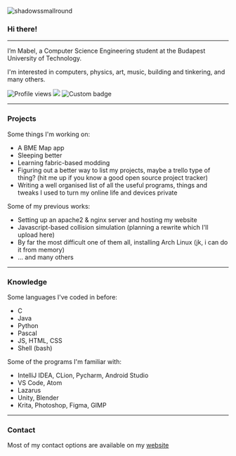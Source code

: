 ![shadowssmallround](https://user-images.githubusercontent.com/45290377/135773880-44908178-310a-449a-8333-1fdefc34fcd2.png)
### Hi there! 

---

I’m Mabel, a Computer Science Engineering student at the Budapest University of Technology.

I'm interested in computers, physics, art, music, building and tinkering, and many others.

![Profile views](https://gpvc.arturio.dev/csumpasd)  <img src="https://img.shields.io/github/followers/csumpasd?label=Follows" style=" float:left, margin-right:10px" /> ![Custom badge](https://img.shields.io/endpoint?url=https%3A%2F%2Fpronoundb.org%2Fshields%2F61585acc970bc55994ad0071)

---

### Projects

Some things I'm working on:
* A BME Map app
* Sleeping better
* Learning fabric-based modding
* Figuring out a better way to list my projects, maybe a trello type of thing? (hit me up if you know a good open source project tracker)
* Writing a well organised list of all the useful programs, things and tweaks I used to turn my online life and devices private

Some of my previous works:
* Setting up an apache2 & nginx server and hosting my website
* Javascript-based collision simulation (planning a rewrite which I'll upload here)
* By far the most difficult one of them all, installing Arch Linux (jk, i can do it from memory)
* ... and many others
---

### Knowledge

Some languages I've coded in before:
* C
* Java
* Python
* Pascal
* JS, HTML, CSS
* Shell (bash)

Some of the programs I'm familiar with:
* IntelliJ IDEA, CLion, Pycharm, Android Studio
* VS Code, Atom
* Lazarus
* Unity, Blender
* Krita, Photoshop, Figma, GIMP
---

### Contact

Most of my contact options are available on my [website](https://csutora.com)
